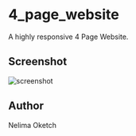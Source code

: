 # 4_page_website
A highly responsive 4 Page Website.

## Screenshot
![screenshot](https://github.com/nelimaoketch/4_page_website/assets/97932555/425066af-cb11-400f-aa13-6b5f18f549c7)

## Author
Nelima Oketch
